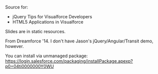 Source for:

* jQuery Tips for Visualforce Developers
* HTML5 Applications in Visualforce

Slides are in static resources.

From Dreamforce '14.  I don't have Jason's jQuery/Angular/Transit demo, however.

You can install via unmanaged package: https://login.salesforce.com/packaging/installPackage.apexp?p0=04ti0000000Y0WU